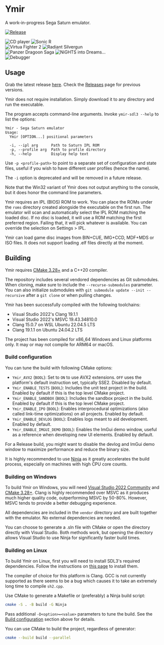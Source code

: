 # Ymir
A work-in-progress Sega Saturn emulator.

[![Release](https://github.com/StrikerX3/Ymir/actions/workflows/release.yaml/badge.svg)](https://github.com/StrikerX3/Ymir/actions/workflows/release.yaml)

![CD player](https://github.com/StrikerX3/Ymir/docs/images/cd-player.png) ![Sonic R](https://github.com/StrikerX3/Ymir/docs/images/sonic-r.png)  
![Virtua Fighter 2](https://github.com/StrikerX3/Ymir/docs/images/virtua-fighter-2.png) ![Radiant Silvergun](https://github.com/StrikerX3/Ymir/docs/images/radiant-silvergun.png)  
![Panzer Dragoon Saga](https://github.com/StrikerX3/Ymir/docs/images/panzer-dragoon-saga.png) ![NiGHTS into Dreams...](https://github.com/StrikerX3/Ymir/docs/images/nights-into-dreams.png)  
![Debugger](https://github.com/StrikerX3/Ymir/docs/images/debugger.png)

## Usage

Grab the latest release [here](https://github.com/StrikerX3/Ymir/releases/latest).
Check the [Releases](https://github.com/StrikerX3/Ymir/releases) page for previous versions.

Ymir does not require installation. Simply download it to any directory and run the executable.

The program accepts command-line arguments. Invoke `ymir-sdl3 --help` to list the options:

```
Ymir - Sega Saturn emulator
Usage:
  Ymir [OPTION...] positional parameters

  -i, --ipl arg      Path to Saturn IPL ROM
  -p, --profile arg  Path to profile directory
  -h, --help         Display help text
```

Use `-p <profile-path>` to point to a separate set of configuration and state files, useful if you wish to have different user profiles (hence the name).

The `-i` option is deprecated and will be removed in a future release.

Note that the Win32 variant of Ymir does not output anything to the console, but it does honor the command line parameters.

Ymir requires an IPL (BIOS) ROM to work. You can place the ROMs under the `roms` directory created alongside the executable on the first run.
The emulator will scan and automatically select the IPL ROM matching the loaded disc. If no disc is loaded, it will use a ROM matching the first preferred region. Failing that, it will pick whatever is available.
You can override the selection on Settings > IPL.

Ymir can load game disc images from BIN+CUE, IMG+CCD, MDF+MDS or ISO files. It does not support loading .elf files directly at the moment.


## Building

Ymir requires [CMake 3.28+](https://cmake.org/) and a C++20 compiler.

The repository includes several vendored dependencies as Git submodules. When cloning, make sure to include the `--recurse-submodules` parameter.
You can also initialize submodules with `git submodule update --init --recursive` after a `git clone` or when pulling changes.

Ymir has been successfully compiled with the following toolchains:
- Visual Studio 2022's Clang 19.1.1
- Visual Studio 2022's MSVC 19.43.34810.0
- Clang 15.0.7 on WSL Ubuntu 22.04.5 LTS
- Clang 19.1.1 on Ubuntu 24.04.2 LTS

The project has been compiled for x86_64 Windows and Linux platforms only. It may or may not compile for ARM64 or macOS.


### Build configuration

You can tune the build with following CMake options:

- `Ymir_AVX2` (`BOOL`): Set to `ON` to use AVX2 extensions. `OFF` uses the platform's default instruction set, typically SSE2. Disabled by default.
- `Ymir_ENABLE_TESTS` (`BOOL`): Includes the unit test project in the build. Enabled by default if this is the top level CMake project.
- `Ymir_ENABLE_SANDBOX` (`BOOL`): Includes the sandbox project in the build. Enabled by default if this is the top level CMake project.
- `Ymir_ENABLE_IPO` (`BOOL`): Enables interprocedural optimizations (also called link-time optimizations) on all projects. Enabled by default.
- `Ymir_ENABLE_DEVLOG` (`BOOL`): Enables logs meant to aid development. Enabled by default.
- `Ymir_ENABLE_IMGUI_DEMO` (`BOOL`): Enables the ImGui demo window, useful as a reference when developing new UI elements. Enabled by default.

For a Release build, you might want to disable the devlog and ImGui demo window to maximize performance and reduce the binary size.

It is highly recommended to use [Ninja](https://ninja-build.org/) as it greatly accelerates the build process, especially on machines with high CPU core counts.


### Building on Windows

To build Ymir on Windows, you will need [Visual Studio 2022 Community](https://visualstudio.microsoft.com/vs/community/) and [CMake 3.28+](https://cmake.org/).
Clang is highly recommended over MSVC as it produces much higher quality code, outperforming MSVC by 50-80%. However, MSVC tends to provide a better debugging experience.

All dependencies are included in the `vendor` directory and are built together with the emulator. No external dependencies are needed.

You can choose to generate a .sln file with CMake or open the directory directly with Visual Studio.
Both methods work, but opening the directory allows Visual Studio to use Ninja for significantly faster build times.


### Building on Linux

To build Ymir on Linux, first you will need to install SDL3's required dependencies. Follow the instructions on [this page](https://wiki.libsdl.org/SDL3/README/linux) to install them.

The compiler of choice for this platform is Clang. GCC is not currently supported as there seems to be a bug which causes it to take an extremely long time to compile `sh2.cpp`.

Use CMake to generate a Makefile or (preferably) a Ninja build script:

```sh
cmake -S . -B build -G Ninja
```

Pass additional `-D<option>=<value>` parameters to tune the build. See the [Build configuration](#build-configuration) section above for details.

You can use CMake to build the project, regardless of generator:

```sh
cmake --build build --parallel
```
